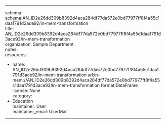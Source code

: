 


---  
schema: schema:AN_ID2e26dd309b8392d4aca284df77da572e0bd77977ff8f4a55c1daa1791d3ace92/in-mem-transformation  
title: AN_ID2e26dd309b8392d4aca284df77da572e0bd77977ff8f4a55c1daa1791d3ace92/in-mem-transformation  
organization: Sample Department  
notes:   
resources:  
- name: AN_ID2e26dd309b8392d4aca284df77da572e0bd77977ff8f4a55c1daa1791d3ace92/in-mem-transformation 
 url:in-mem://AN_ID2e26dd309b8392d4aca284df77da572e0bd77977ff8f4a55c1daa1791d3ace92/in-mem-transformation 
 format:DataFrame  
license: None  
category:
 - Education  
maintainer: User  
maintainer_email: UserMail  
---